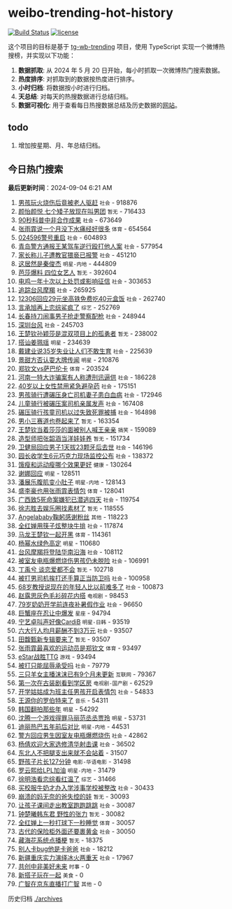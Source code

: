 # weibo-trending-hot-history

[![Build Status](https://github.com/lxw15337674/weibo-trending-hot-history/actions/workflows/nodejs.yml/badge.svg)](https://github.com/lxw15337674/weibo-trending-hot-history/actions)
[![license](https://img.shields.io/github/license/lxw15337674/weibo-trending-hot-history)](https://github.com/lxw15337674/weibo-trending-hot-history/blob/master/LICENSE)


这个项目的目标是基于 [tg-wb-trending](https://github.com/xiadd/tg-wb-trending) 项目，使用 TypeScript 实现一个微博热搜榜，并实现以下功能：

1. **数据抓取**: 从 2024 年 5 月 20 日开始，每小时抓取一次微博热门搜索数据。
2. **热度排序**: 对抓取到的数据按热度进行排序。
3. **小时归档**: 将数据按小时进行归档。
4. **天总结**: 对每天的热搜数据进行总结归档。
5. **数据可视化**: 用于查看每日热搜数据总结及历史数据的[网站](https://weibo-trending-hot-history.vercel.app/)。

## todo

1. 增加按星期、月、年总结归档。



## 今日热门搜索































































































































































































































































































































































































































































































































































































































































































































































































































































































































































































































































































































































































































































































































































































































































































































































































































































































































































































































































































































































































































































































































































































































































































































































































































































































<!-- BEGIN -->

**最后更新时间**：2024-09-04 6:21 AM
1. [男孩玩火烧伤后竟被老人驱赶](https://m.weibo.cn/search?containerid=100103type%3D1%26t%3D10%26q%3D%23%E7%94%B7%E5%AD%A9%E7%8E%A9%E7%81%AB%E7%83%A7%E4%BC%A4%E5%90%8E%E7%AB%9F%E8%A2%AB%E8%80%81%E4%BA%BA%E9%A9%B1%E8%B5%B6%23&stream_entry_id=31&isnewpage=1&extparam=seat%3D1%26cate%3D5001%26band_rank%3D1%26flag%3D2%26stream_entry_id%3D31%26pos%3D0%26lcate%3D5001%26filter_type%3Drealtimehot%26realpos%3D1%26c_type%3D31%26q%3D%2523%25E7%2594%25B7%25E5%25AD%25A9%25E7%258E%25A9%25E7%2581%25AB%25E7%2583%25A7%25E4%25BC%25A4%25E5%2590%258E%25E7%25AB%259F%25E8%25A2%25AB%25E8%2580%2581%25E4%25BA%25BA%25E9%25A9%25B1%25E8%25B5%25B6%2523%26dgr%3D0%26display_time%3D1725380956%26pre_seqid%3D1725380956073918319113) `社会` - 918876
2. [颜怡颜悦 七个矮子放现在叫男团](https://m.weibo.cn/search?containerid=100103type%3D1%26t%3D10%26q%3D%E9%A2%9C%E6%80%A1%E9%A2%9C%E6%82%A6+%E4%B8%83%E4%B8%AA%E7%9F%AE%E5%AD%90%E6%94%BE%E7%8E%B0%E5%9C%A8%E5%8F%AB%E7%94%B7%E5%9B%A2&stream_entry_id=31&isnewpage=1&extparam=seat%3D1%26cate%3D5001%26band_rank%3D2%26flag%3D2%26stream_entry_id%3D31%26pos%3D1%26lcate%3D5001%26filter_type%3Drealtimehot%26realpos%3D2%26c_type%3D31%26q%3D%25E9%25A2%259C%25E6%2580%25A1%25E9%25A2%259C%25E6%2582%25A6%2520%25E4%25B8%2583%25E4%25B8%25AA%25E7%259F%25AE%25E5%25AD%2590%25E6%2594%25BE%25E7%258E%25B0%25E5%259C%25A8%25E5%258F%25AB%25E7%2594%25B7%25E5%259B%25A2%26dgr%3D0%26display_time%3D1725380956%26pre_seqid%3D1725380956073918319113) `暂无` - 716433
3. [90秒科普中非合作成果](https://m.weibo.cn/search?containerid=100103type%3D1%26t%3D10%26q%3D%2390%E7%A7%92%E7%A7%91%E6%99%AE%E4%B8%AD%E9%9D%9E%E5%90%88%E4%BD%9C%E6%88%90%E6%9E%9C%23&stream_entry_id=31&isnewpage=1&extparam=seat%3D1%26cate%3D5001%26band_rank%3D3%26flag%3D0%26stream_entry_id%3D31%26pos%3D2%26lcate%3D5001%26filter_type%3Drealtimehot%26realpos%3D3%26c_type%3D31%26q%3D%252390%25E7%25A7%2592%25E7%25A7%2591%25E6%2599%25AE%25E4%25B8%25AD%25E9%259D%259E%25E5%2590%2588%25E4%25BD%259C%25E6%2588%2590%25E6%259E%259C%2523%26dgr%3D0%26display_time%3D1725380956%26pre_seqid%3D1725380956073918319113) `社会` - 673649
4. [张雨霏说一个月没下水痛经好很多](https://m.weibo.cn/search?containerid=100103type%3D1%26t%3D10%26q%3D%23%E5%BC%A0%E9%9B%A8%E9%9C%8F%E8%AF%B4%E4%B8%80%E4%B8%AA%E6%9C%88%E6%B2%A1%E4%B8%8B%E6%B0%B4%E7%97%9B%E7%BB%8F%E5%A5%BD%E5%BE%88%E5%A4%9A%23&stream_entry_id=31&isnewpage=1&extparam=seat%3D1%26cate%3D5001%26band_rank%3D4%26flag%3D1%26stream_entry_id%3D31%26pos%3D3%26lcate%3D5001%26filter_type%3Drealtimehot%26realpos%3D4%26c_type%3D31%26q%3D%2523%25E5%25BC%25A0%25E9%259B%25A8%25E9%259C%258F%25E8%25AF%25B4%25E4%25B8%2580%25E4%25B8%25AA%25E6%259C%2588%25E6%25B2%25A1%25E4%25B8%258B%25E6%25B0%25B4%25E7%2597%259B%25E7%25BB%258F%25E5%25A5%25BD%25E5%25BE%2588%25E5%25A4%259A%2523%26dgr%3D0%26display_time%3D1725380956%26pre_seqid%3D1725380956073918319113) `体育` - 654564
5. [024596警号重启](https://m.weibo.cn/search?containerid=100103type%3D1%26t%3D10%26q%3D%23024596%E8%AD%A6%E5%8F%B7%E9%87%8D%E5%90%AF%23&stream_entry_id=31&isnewpage=1&extparam=seat%3D1%26cate%3D5001%26band_rank%3D19%26flag%3D1%26stream_entry_id%3D31%26pos%3D18%26lcate%3D5001%26filter_type%3Drealtimehot%26realpos%3D19%26c_type%3D31%26q%3D%2523024596%25E8%25AD%25A6%25E5%258F%25B7%25E9%2587%258D%25E5%2590%25AF%2523%26dgr%3D0%26display_time%3D1725380956%26pre_seqid%3D1725380956073918319113) `社会` - 604893
6. [青岛警方通报王某驾车逆行殴打他人案](https://m.weibo.cn/search?containerid=100103type%3D1%26t%3D10%26q%3D%23%E9%9D%92%E5%B2%9B%E8%AD%A6%E6%96%B9%E9%80%9A%E6%8A%A5%E7%8E%8B%E6%9F%90%E9%A9%BE%E8%BD%A6%E9%80%86%E8%A1%8C%E6%AE%B4%E6%89%93%E4%BB%96%E4%BA%BA%E6%A1%88%23&stream_entry_id=31&isnewpage=1&extparam=seat%3D1%26cate%3D5001%26band_rank%3D5%26flag%3D16%26stream_entry_id%3D31%26pos%3D4%26lcate%3D5001%26filter_type%3Drealtimehot%26realpos%3D5%26c_type%3D31%26q%3D%2523%25E9%259D%2592%25E5%25B2%259B%25E8%25AD%25A6%25E6%2596%25B9%25E9%2580%259A%25E6%258A%25A5%25E7%258E%258B%25E6%259F%2590%25E9%25A9%25BE%25E8%25BD%25A6%25E9%2580%2586%25E8%25A1%258C%25E6%25AE%25B4%25E6%2589%2593%25E4%25BB%2596%25E4%25BA%25BA%25E6%25A1%2588%2523%26dgr%3D0%26display_time%3D1725380956%26pre_seqid%3D1725380956073918319113) `社会` - 577954
7. [家长称儿子遭教官猥亵已报警](https://m.weibo.cn/search?containerid=100103type%3D1%26t%3D10%26q%3D%23%E5%AE%B6%E9%95%BF%E7%A7%B0%E5%84%BF%E5%AD%90%E9%81%AD%E6%95%99%E5%AE%98%E7%8C%A5%E4%BA%B5%E5%B7%B2%E6%8A%A5%E8%AD%A6%23&stream_entry_id=31&isnewpage=1&extparam=seat%3D1%26cate%3D5001%26band_rank%3D8%26flag%3D1%26stream_entry_id%3D31%26pos%3D7%26lcate%3D5001%26filter_type%3Drealtimehot%26realpos%3D8%26c_type%3D31%26q%3D%2523%25E5%25AE%25B6%25E9%2595%25BF%25E7%25A7%25B0%25E5%2584%25BF%25E5%25AD%2590%25E9%2581%25AD%25E6%2595%2599%25E5%25AE%2598%25E7%258C%25A5%25E4%25BA%25B5%25E5%25B7%25B2%25E6%258A%25A5%25E8%25AD%25A6%2523%26dgr%3D0%26display_time%3D1725380956%26pre_seqid%3D1725380956073918319113) `社会` - 451210
8. [这居然是秦俊杰](https://m.weibo.cn/search?containerid=100103type%3D1%26t%3D10%26q%3D%E8%BF%99%E5%B1%85%E7%84%B6%E6%98%AF%E7%A7%A6%E4%BF%8A%E6%9D%B0&stream_entry_id=31&isnewpage=1&extparam=seat%3D1%26cate%3D5001%26band_rank%3D6%26flag%3D2%26stream_entry_id%3D31%26pos%3D5%26lcate%3D5001%26filter_type%3Drealtimehot%26realpos%3D6%26c_type%3D31%26q%3D%25E8%25BF%2599%25E5%25B1%2585%25E7%2584%25B6%25E6%2598%25AF%25E7%25A7%25A6%25E4%25BF%258A%25E6%259D%25B0%26dgr%3D0%26display_time%3D1725380956%26pre_seqid%3D1725380956073918319113) `明星-内地` - 444809
9. [芭莎爆料 四位女艺人](https://m.weibo.cn/search?containerid=100103type%3D1%26t%3D10%26q%3D%E8%8A%AD%E8%8E%8E%E7%88%86%E6%96%99+%E5%9B%9B%E4%BD%8D%E5%A5%B3%E8%89%BA%E4%BA%BA&stream_entry_id=31&isnewpage=1&extparam=seat%3D1%26cate%3D5001%26band_rank%3D7%26flag%3D0%26stream_entry_id%3D31%26pos%3D6%26lcate%3D5001%26filter_type%3Drealtimehot%26realpos%3D7%26c_type%3D31%26q%3D%25E8%258A%25AD%25E8%258E%258E%25E7%2588%2586%25E6%2596%2599%2520%25E5%259B%259B%25E4%25BD%258D%25E5%25A5%25B3%25E8%2589%25BA%25E4%25BA%25BA%26dgr%3D0%26display_time%3D1725380956%26pre_seqid%3D1725380956073918319113) `暂无` - 392604
10. [电鸡一年十次以上处罚或影响征信](https://m.weibo.cn/search?containerid=100103type%3D1%26t%3D10%26q%3D%23%E7%94%B5%E9%B8%A1%E4%B8%80%E5%B9%B4%E5%8D%81%E6%AC%A1%E4%BB%A5%E4%B8%8A%E5%A4%84%E7%BD%9A%E6%88%96%E5%BD%B1%E5%93%8D%E5%BE%81%E4%BF%A1%23&stream_entry_id=31&isnewpage=1&extparam=seat%3D1%26cate%3D5001%26band_rank%3D9%26flag%3D0%26stream_entry_id%3D31%26pos%3D8%26lcate%3D5001%26filter_type%3Drealtimehot%26realpos%3D9%26c_type%3D31%26q%3D%2523%25E7%2594%25B5%25E9%25B8%25A1%25E4%25B8%2580%25E5%25B9%25B4%25E5%258D%2581%25E6%25AC%25A1%25E4%25BB%25A5%25E4%25B8%258A%25E5%25A4%2584%25E7%25BD%259A%25E6%2588%2596%25E5%25BD%25B1%25E5%2593%258D%25E5%25BE%2581%25E4%25BF%25A1%2523%26dgr%3D0%26display_time%3D1725380956%26pre_seqid%3D1725380956073918319113) `社会` - 303653
11. [追踪台风摩羯](https://m.weibo.cn/search?containerid=100103type%3D1%26t%3D10%26q%3D%23%E8%BF%BD%E8%B8%AA%E5%8F%B0%E9%A3%8E%E6%91%A9%E7%BE%AF%23&stream_entry_id=31&isnewpage=1&extparam=seat%3D1%26cate%3D5001%26band_rank%3D10%26flag%3D1%26stream_entry_id%3D31%26pos%3D9%26lcate%3D5001%26filter_type%3Drealtimehot%26realpos%3D10%26c_type%3D31%26q%3D%2523%25E8%25BF%25BD%25E8%25B8%25AA%25E5%258F%25B0%25E9%25A3%258E%25E6%2591%25A9%25E7%25BE%25AF%2523%26dgr%3D0%26display_time%3D1725380956%26pre_seqid%3D1725380956073918319113) `社会` - 265925
12. [12306回应29元坐高铁免费吃40元盒饭](https://m.weibo.cn/search?containerid=100103type%3D1%26t%3D10%26q%3D%2312306%E5%9B%9E%E5%BA%9429%E5%85%83%E5%9D%90%E9%AB%98%E9%93%81%E5%85%8D%E8%B4%B9%E5%90%8340%E5%85%83%E7%9B%92%E9%A5%AD%23&stream_entry_id=31&isnewpage=1&extparam=seat%3D1%26cate%3D5001%26band_rank%3D11%26flag%3D0%26stream_entry_id%3D31%26pos%3D10%26lcate%3D5001%26filter_type%3Drealtimehot%26realpos%3D11%26c_type%3D31%26q%3D%252312306%25E5%259B%259E%25E5%25BA%259429%25E5%2585%2583%25E5%259D%2590%25E9%25AB%2598%25E9%2593%2581%25E5%2585%258D%25E8%25B4%25B9%25E5%2590%258340%25E5%2585%2583%25E7%259B%2592%25E9%25A5%25AD%2523%26dgr%3D0%26display_time%3D1725380956%26pre_seqid%3D1725380956073918319113) `社会` - 262740
13. [言承旭再上恋综鲨疯了](https://m.weibo.cn/search?containerid=100103type%3D1%26t%3D10%26q%3D%23%E8%A8%80%E6%89%BF%E6%97%AD%E5%86%8D%E4%B8%8A%E6%81%8B%E7%BB%BC%E9%B2%A8%E7%96%AF%E4%BA%86%23&stream_entry_id=31&isnewpage=1&extparam=seat%3D1%26cate%3D5001%26band_rank%3D12%26flag%3D1%26stream_entry_id%3D31%26pos%3D11%26lcate%3D5001%26filter_type%3Drealtimehot%26realpos%3D12%26c_type%3D31%26q%3D%2523%25E8%25A8%2580%25E6%2589%25BF%25E6%2597%25AD%25E5%2586%258D%25E4%25B8%258A%25E6%2581%258B%25E7%25BB%25BC%25E9%25B2%25A8%25E7%2596%25AF%25E4%25BA%2586%2523%26dgr%3D0%26display_time%3D1725380956%26pre_seqid%3D1725380956073918319113) `综艺` - 252769
14. [长春持刀闹事男子抢走警察配枪](https://m.weibo.cn/search?containerid=100103type%3D1%26t%3D10%26q%3D%23%E9%95%BF%E6%98%A5%E6%8C%81%E5%88%80%E9%97%B9%E4%BA%8B%E7%94%B7%E5%AD%90%E6%8A%A2%E8%B5%B0%E8%AD%A6%E5%AF%9F%E9%85%8D%E6%9E%AA%23&stream_entry_id=31&isnewpage=1&extparam=seat%3D1%26dgr%3D0%26pos%3D10%26c_type%3D31%26flag%3D1%26cate%3D5001%26stream_entry_id%3D31%26lcate%3D5001%26q%3D%2523%25E9%2595%25BF%25E6%2598%25A5%25E6%258C%2581%25E5%2588%2580%25E9%2597%25B9%25E4%25BA%258B%25E7%2594%25B7%25E5%25AD%2590%25E6%258A%25A2%25E8%25B5%25B0%25E8%25AD%25A6%25E5%25AF%259F%25E9%2585%258D%25E6%259E%25AA%2523%26realpos%3D10%26band_rank%3D10%26filter_type%3Drealtimehot%26display_time%3D1725384037%26pre_seqid%3D172538403755390560117) `社会` - 248944
15. [深圳台风](https://m.weibo.cn/search?containerid=100103type%3D1%26t%3D10%26q%3D%E6%B7%B1%E5%9C%B3%E5%8F%B0%E9%A3%8E&stream_entry_id=31&isnewpage=1&extparam=seat%3D1%26cate%3D5001%26band_rank%3D13%26flag%3D0%26stream_entry_id%3D31%26pos%3D12%26lcate%3D5001%26filter_type%3Drealtimehot%26realpos%3D13%26c_type%3D31%26q%3D%25E6%25B7%25B1%25E5%259C%25B3%25E5%258F%25B0%25E9%25A3%258E%26dgr%3D0%26display_time%3D1725380956%26pre_seqid%3D1725380956073918319113) `社会` - 245703
16. [王楚钦孙颖莎是混双项目上的孤勇者](https://m.weibo.cn/search?containerid=100103type%3D1%26t%3D10%26q%3D%E7%8E%8B%E6%A5%9A%E9%92%A6%E5%AD%99%E9%A2%96%E8%8E%8E%E6%98%AF%E6%B7%B7%E5%8F%8C%E9%A1%B9%E7%9B%AE%E4%B8%8A%E7%9A%84%E5%AD%A4%E5%8B%87%E8%80%85&stream_entry_id=31&isnewpage=1&extparam=seat%3D1%26cate%3D5001%26band_rank%3D14%26flag%3D1%26stream_entry_id%3D31%26pos%3D13%26lcate%3D5001%26filter_type%3Drealtimehot%26realpos%3D14%26c_type%3D31%26q%3D%25E7%258E%258B%25E6%25A5%259A%25E9%2592%25A6%25E5%25AD%2599%25E9%25A2%2596%25E8%258E%258E%25E6%2598%25AF%25E6%25B7%25B7%25E5%258F%258C%25E9%25A1%25B9%25E7%259B%25AE%25E4%25B8%258A%25E7%259A%2584%25E5%25AD%25A4%25E5%258B%2587%25E8%2580%2585%26dgr%3D0%26display_time%3D1725380956%26pre_seqid%3D1725380956073918319113) `暂无` - 238002
17. [搭讪姜珮瑶](https://m.weibo.cn/search?containerid=100103type%3D1%26t%3D10%26q%3D%23%E6%90%AD%E8%AE%AA%E5%A7%9C%E7%8F%AE%E7%91%B6%23&stream_entry_id=31&isnewpage=1&extparam=seat%3D1%26cate%3D5001%26band_rank%3D15%26flag%3D0%26stream_entry_id%3D31%26pos%3D14%26lcate%3D5001%26filter_type%3Drealtimehot%26realpos%3D15%26c_type%3D31%26q%3D%2523%25E6%2590%25AD%25E8%25AE%25AA%25E5%25A7%259C%25E7%258F%25AE%25E7%2591%25B6%2523%26dgr%3D0%26display_time%3D1725380956%26pre_seqid%3D1725380956073918319113) `明星` - 234639
18. [戴建业说35岁失业让人们不敢生育](https://m.weibo.cn/search?containerid=100103type%3D1%26t%3D10%26q%3D%23%E6%88%B4%E5%BB%BA%E4%B8%9A%E8%AF%B435%E5%B2%81%E5%A4%B1%E4%B8%9A%E8%AE%A9%E4%BA%BA%E4%BB%AC%E4%B8%8D%E6%95%A2%E7%94%9F%E8%82%B2%23&stream_entry_id=31&isnewpage=1&extparam=seat%3D1%26cate%3D5001%26band_rank%3D16%26flag%3D0%26stream_entry_id%3D31%26pos%3D15%26lcate%3D5001%26filter_type%3Drealtimehot%26realpos%3D16%26c_type%3D31%26q%3D%2523%25E6%2588%25B4%25E5%25BB%25BA%25E4%25B8%259A%25E8%25AF%25B435%25E5%25B2%2581%25E5%25A4%25B1%25E4%25B8%259A%25E8%25AE%25A9%25E4%25BA%25BA%25E4%25BB%25AC%25E4%25B8%258D%25E6%2595%25A2%25E7%2594%259F%25E8%2582%25B2%2523%26dgr%3D0%26display_time%3D1725380956%26pre_seqid%3D1725380956073918319113) `社会` - 225639
19. [景甜方否认耍大牌传闻](https://m.weibo.cn/search?containerid=100103type%3D1%26t%3D10%26q%3D%23%E6%99%AF%E7%94%9C%E6%96%B9%E5%90%A6%E8%AE%A4%E8%80%8D%E5%A4%A7%E7%89%8C%E4%BC%A0%E9%97%BB%23&stream_entry_id=31&isnewpage=1&extparam=seat%3D1%26cate%3D5001%26band_rank%3D20%26flag%3D1%26stream_entry_id%3D31%26pos%3D19%26lcate%3D5001%26filter_type%3Drealtimehot%26realpos%3D20%26c_type%3D31%26q%3D%2523%25E6%2599%25AF%25E7%2594%259C%25E6%2596%25B9%25E5%2590%25A6%25E8%25AE%25A4%25E8%2580%258D%25E5%25A4%25A7%25E7%2589%258C%25E4%25BC%25A0%25E9%2597%25BB%2523%26dgr%3D0%26display_time%3D1725380956%26pre_seqid%3D1725380956073918319113) `明星` - 210876
20. [郑钦文vs萨巴伦卡](https://m.weibo.cn/search?containerid=100103type%3D1%26t%3D10%26q%3D%E9%83%91%E9%92%A6%E6%96%87vs%E8%90%A8%E5%B7%B4%E4%BC%A6%E5%8D%A1&stream_entry_id=31&isnewpage=1&extparam=seat%3D1%26cate%3D5001%26band_rank%3D17%26flag%3D1%26stream_entry_id%3D31%26pos%3D16%26lcate%3D5001%26filter_type%3Drealtimehot%26realpos%3D17%26c_type%3D31%26q%3D%25E9%2583%2591%25E9%2592%25A6%25E6%2596%2587vs%25E8%2590%25A8%25E5%25B7%25B4%25E4%25BC%25A6%25E5%258D%25A1%26dgr%3D0%26display_time%3D1725380956%26pre_seqid%3D1725380956073918319113) `体育` - 203524
21. [河南一特大诈骗案有人称遭刑讯逼供](https://m.weibo.cn/search?containerid=100103type%3D1%26t%3D10%26q%3D%23%E6%B2%B3%E5%8D%97%E4%B8%80%E7%89%B9%E5%A4%A7%E8%AF%88%E9%AA%97%E6%A1%88%E6%9C%89%E4%BA%BA%E7%A7%B0%E9%81%AD%E5%88%91%E8%AE%AF%E9%80%BC%E4%BE%9B%23&stream_entry_id=31&isnewpage=1&extparam=seat%3D1%26cate%3D5001%26band_rank%3D18%26flag%3D0%26stream_entry_id%3D31%26pos%3D17%26lcate%3D5001%26filter_type%3Drealtimehot%26realpos%3D18%26c_type%3D31%26q%3D%2523%25E6%25B2%25B3%25E5%258D%2597%25E4%25B8%2580%25E7%2589%25B9%25E5%25A4%25A7%25E8%25AF%2588%25E9%25AA%2597%25E6%25A1%2588%25E6%259C%2589%25E4%25BA%25BA%25E7%25A7%25B0%25E9%2581%25AD%25E5%2588%2591%25E8%25AE%25AF%25E9%2580%25BC%25E4%25BE%259B%2523%26dgr%3D0%26display_time%3D1725380956%26pre_seqid%3D1725380956073918319113) `社会` - 186228
22. [40岁以上女性禁用紧急避孕药](https://m.weibo.cn/search?containerid=100103type%3D1%26t%3D10%26q%3D%2340%E5%B2%81%E4%BB%A5%E4%B8%8A%E5%A5%B3%E6%80%A7%E7%A6%81%E7%94%A8%E7%B4%A7%E6%80%A5%E9%81%BF%E5%AD%95%E8%8D%AF%23&stream_entry_id=31&isnewpage=1&extparam=seat%3D1%26cate%3D5001%26band_rank%3D21%26flag%3D0%26stream_entry_id%3D31%26pos%3D20%26lcate%3D5001%26filter_type%3Drealtimehot%26realpos%3D21%26c_type%3D31%26q%3D%252340%25E5%25B2%2581%25E4%25BB%25A5%25E4%25B8%258A%25E5%25A5%25B3%25E6%2580%25A7%25E7%25A6%2581%25E7%2594%25A8%25E7%25B4%25A7%25E6%2580%25A5%25E9%2581%25BF%25E5%25AD%2595%25E8%258D%25AF%2523%26dgr%3D0%26display_time%3D1725380956%26pre_seqid%3D1725380956073918319113) `社会` - 175151
23. [男孩骑行遭碾压身亡司机妻子患白血病](https://m.weibo.cn/search?containerid=100103type%3D1%26t%3D10%26q%3D%23%E7%94%B7%E5%AD%A9%E9%AA%91%E8%A1%8C%E9%81%AD%E7%A2%BE%E5%8E%8B%E8%BA%AB%E4%BA%A1%E5%8F%B8%E6%9C%BA%E5%A6%BB%E5%AD%90%E6%82%A3%E7%99%BD%E8%A1%80%E7%97%85%23&stream_entry_id=31&isnewpage=1&extparam=seat%3D1%26cate%3D5001%26band_rank%3D22%26flag%3D2%26stream_entry_id%3D31%26pos%3D21%26lcate%3D5001%26filter_type%3Drealtimehot%26realpos%3D22%26c_type%3D31%26q%3D%2523%25E7%2594%25B7%25E5%25AD%25A9%25E9%25AA%2591%25E8%25A1%258C%25E9%2581%25AD%25E7%25A2%25BE%25E5%258E%258B%25E8%25BA%25AB%25E4%25BA%25A1%25E5%258F%25B8%25E6%259C%25BA%25E5%25A6%25BB%25E5%25AD%2590%25E6%2582%25A3%25E7%2599%25BD%25E8%25A1%2580%25E7%2597%2585%2523%26dgr%3D0%26display_time%3D1725380956%26pre_seqid%3D1725380956073918319113) `社会` - 172946
24. [儿童骑行被碾压案司机亲属发声](https://m.weibo.cn/search?containerid=100103type%3D1%26t%3D10%26q%3D%23%E5%84%BF%E7%AB%A5%E9%AA%91%E8%A1%8C%E8%A2%AB%E7%A2%BE%E5%8E%8B%E6%A1%88%E5%8F%B8%E6%9C%BA%E4%BA%B2%E5%B1%9E%E5%8F%91%E5%A3%B0%23&stream_entry_id=31&isnewpage=1&extparam=seat%3D1%26cate%3D5001%26band_rank%3D23%26flag%3D0%26stream_entry_id%3D31%26pos%3D22%26lcate%3D5001%26filter_type%3Drealtimehot%26realpos%3D23%26c_type%3D31%26q%3D%2523%25E5%2584%25BF%25E7%25AB%25A5%25E9%25AA%2591%25E8%25A1%258C%25E8%25A2%25AB%25E7%25A2%25BE%25E5%258E%258B%25E6%25A1%2588%25E5%258F%25B8%25E6%259C%25BA%25E4%25BA%25B2%25E5%25B1%259E%25E5%258F%2591%25E5%25A3%25B0%2523%26dgr%3D0%26display_time%3D1725380956%26pre_seqid%3D1725380956073918319113) `社会` - 167408
25. [碾压骑行孩童司机以过失致死罪被捕](https://m.weibo.cn/search?containerid=100103type%3D1%26t%3D10%26q%3D%23%E7%A2%BE%E5%8E%8B%E9%AA%91%E8%A1%8C%E5%AD%A9%E7%AB%A5%E5%8F%B8%E6%9C%BA%E4%BB%A5%E8%BF%87%E5%A4%B1%E8%87%B4%E6%AD%BB%E7%BD%AA%E8%A2%AB%E6%8D%95%23&stream_entry_id=31&isnewpage=1&extparam=seat%3D1%26cate%3D5001%26band_rank%3D24%26flag%3D0%26stream_entry_id%3D31%26pos%3D23%26lcate%3D5001%26filter_type%3Drealtimehot%26realpos%3D24%26c_type%3D31%26q%3D%2523%25E7%25A2%25BE%25E5%258E%258B%25E9%25AA%2591%25E8%25A1%258C%25E5%25AD%25A9%25E7%25AB%25A5%25E5%258F%25B8%25E6%259C%25BA%25E4%25BB%25A5%25E8%25BF%2587%25E5%25A4%25B1%25E8%2587%25B4%25E6%25AD%25BB%25E7%25BD%25AA%25E8%25A2%25AB%25E6%258D%2595%2523%26dgr%3D0%26display_time%3D1725380956%26pre_seqid%3D1725380956073918319113) `社会` - 164898
26. [男小三赛道也卷起来了](https://m.weibo.cn/search?containerid=100103type%3D1%26t%3D10%26q%3D%E7%94%B7%E5%B0%8F%E4%B8%89%E8%B5%9B%E9%81%93%E4%B9%9F%E5%8D%B7%E8%B5%B7%E6%9D%A5%E4%BA%86&stream_entry_id=31&isnewpage=1&extparam=seat%3D1%26cate%3D5001%26band_rank%3D25%26flag%3D0%26stream_entry_id%3D31%26pos%3D24%26lcate%3D5001%26filter_type%3Drealtimehot%26realpos%3D25%26c_type%3D31%26q%3D%25E7%2594%25B7%25E5%25B0%258F%25E4%25B8%2589%25E8%25B5%259B%25E9%2581%2593%25E4%25B9%259F%25E5%258D%25B7%25E8%25B5%25B7%25E6%259D%25A5%25E4%25BA%2586%26dgr%3D0%26display_time%3D1725380956%26pre_seqid%3D1725380956073918319113) `暂无` - 163354
27. [王楚钦当着莎莎的面被别人喊王亲亲](https://m.weibo.cn/search?containerid=100103type%3D1%26t%3D10%26q%3D%23%E7%8E%8B%E6%A5%9A%E9%92%A6%E5%BD%93%E7%9D%80%E8%8E%8E%E8%8E%8E%E7%9A%84%E9%9D%A2%E8%A2%AB%E5%88%AB%E4%BA%BA%E5%96%8A%E7%8E%8B%E4%BA%B2%E4%BA%B2%23&stream_entry_id=31&isnewpage=1&extparam=seat%3D1%26cate%3D5001%26band_rank%3D26%26flag%3D0%26stream_entry_id%3D31%26pos%3D25%26lcate%3D5001%26filter_type%3Drealtimehot%26realpos%3D26%26c_type%3D31%26q%3D%2523%25E7%258E%258B%25E6%25A5%259A%25E9%2592%25A6%25E5%25BD%2593%25E7%259D%2580%25E8%258E%258E%25E8%258E%258E%25E7%259A%2584%25E9%259D%25A2%25E8%25A2%25AB%25E5%2588%25AB%25E4%25BA%25BA%25E5%2596%258A%25E7%258E%258B%25E4%25BA%25B2%25E4%25BA%25B2%2523%26dgr%3D0%26display_time%3D1725380956%26pre_seqid%3D1725380956073918319113) `搞笑` - 159089
28. [造型师把张韶涵当洋娃娃养](https://m.weibo.cn/search?containerid=100103type%3D1%26t%3D10%26q%3D%E9%80%A0%E5%9E%8B%E5%B8%88%E6%8A%8A%E5%BC%A0%E9%9F%B6%E6%B6%B5%E5%BD%93%E6%B4%8B%E5%A8%83%E5%A8%83%E5%85%BB&stream_entry_id=31&isnewpage=1&extparam=seat%3D1%26cate%3D5001%26band_rank%3D27%26flag%3D0%26stream_entry_id%3D31%26pos%3D26%26lcate%3D5001%26filter_type%3Drealtimehot%26realpos%3D27%26c_type%3D31%26q%3D%25E9%2580%25A0%25E5%259E%258B%25E5%25B8%2588%25E6%258A%258A%25E5%25BC%25A0%25E9%259F%25B6%25E6%25B6%25B5%25E5%25BD%2593%25E6%25B4%258B%25E5%25A8%2583%25E5%25A8%2583%25E5%2585%25BB%26dgr%3D0%26display_time%3D1725380956%26pre_seqid%3D1725380956073918319113) `暂无` - 151734
29. [卫健局回应男子1天拔23颗牙后去世](https://m.weibo.cn/search?containerid=100103type%3D1%26t%3D10%26q%3D%23%E5%8D%AB%E5%81%A5%E5%B1%80%E5%9B%9E%E5%BA%94%E7%94%B7%E5%AD%901%E5%A4%A9%E6%8B%9423%E9%A2%97%E7%89%99%E5%90%8E%E5%8E%BB%E4%B8%96%23&stream_entry_id=31&isnewpage=1&extparam=seat%3D1%26cate%3D5001%26band_rank%3D32%26flag%3D1%26stream_entry_id%3D31%26pos%3D31%26lcate%3D5001%26filter_type%3Drealtimehot%26realpos%3D32%26c_type%3D31%26q%3D%2523%25E5%258D%25AB%25E5%2581%25A5%25E5%25B1%2580%25E5%259B%259E%25E5%25BA%2594%25E7%2594%25B7%25E5%25AD%25901%25E5%25A4%25A9%25E6%258B%259423%25E9%25A2%2597%25E7%2589%2599%25E5%2590%258E%25E5%258E%25BB%25E4%25B8%2596%2523%26dgr%3D0%26display_time%3D1725380956%26pre_seqid%3D1725380956073918319113) `社会` - 146196
30. [园长收学生6元巧克力现场监控公布](https://m.weibo.cn/search?containerid=100103type%3D1%26t%3D10%26q%3D%23%E5%9B%AD%E9%95%BF%E6%94%B6%E5%AD%A6%E7%94%9F6%E5%85%83%E5%B7%A7%E5%85%8B%E5%8A%9B%E7%8E%B0%E5%9C%BA%E7%9B%91%E6%8E%A7%E5%85%AC%E5%B8%83%23&stream_entry_id=31&isnewpage=1&extparam=seat%3D1%26cate%3D5001%26band_rank%3D28%26flag%3D0%26stream_entry_id%3D31%26pos%3D27%26lcate%3D5001%26filter_type%3Drealtimehot%26realpos%3D28%26c_type%3D31%26q%3D%2523%25E5%259B%25AD%25E9%2595%25BF%25E6%2594%25B6%25E5%25AD%25A6%25E7%2594%259F6%25E5%2585%2583%25E5%25B7%25A7%25E5%2585%258B%25E5%258A%259B%25E7%258E%25B0%25E5%259C%25BA%25E7%259B%2591%25E6%258E%25A7%25E5%2585%25AC%25E5%25B8%2583%2523%26dgr%3D0%26display_time%3D1725380956%26pre_seqid%3D1725380956073918319113) `社会` - 138372
31. [饿瘦和运动瘦哪个效果更好](https://m.weibo.cn/search?containerid=100103type%3D1%26t%3D10%26q%3D%23%E9%A5%BF%E7%98%A6%E5%92%8C%E8%BF%90%E5%8A%A8%E7%98%A6%E5%93%AA%E4%B8%AA%E6%95%88%E6%9E%9C%E6%9B%B4%E5%A5%BD%23&stream_entry_id=31&isnewpage=1&extparam=seat%3D1%26cate%3D5001%26band_rank%3D29%26flag%3D0%26stream_entry_id%3D31%26pos%3D28%26lcate%3D5001%26filter_type%3Drealtimehot%26realpos%3D29%26c_type%3D31%26q%3D%2523%25E9%25A5%25BF%25E7%2598%25A6%25E5%2592%258C%25E8%25BF%2590%25E5%258A%25A8%25E7%2598%25A6%25E5%2593%25AA%25E4%25B8%25AA%25E6%2595%2588%25E6%259E%259C%25E6%259B%25B4%25E5%25A5%25BD%2523%26dgr%3D0%26display_time%3D1725380956%26pre_seqid%3D1725380956073918319113) `健康` - 130264
32. [谢娜回应](https://m.weibo.cn/search?containerid=100103type%3D1%26t%3D10%26q%3D%E8%B0%A2%E5%A8%9C%E5%9B%9E%E5%BA%94&stream_entry_id=31&isnewpage=1&extparam=seat%3D1%26cate%3D5001%26band_rank%3D30%26flag%3D0%26stream_entry_id%3D31%26pos%3D29%26lcate%3D5001%26filter_type%3Drealtimehot%26realpos%3D30%26c_type%3D31%26q%3D%25E8%25B0%25A2%25E5%25A8%259C%25E5%259B%259E%25E5%25BA%2594%26dgr%3D0%26display_time%3D1725380956%26pre_seqid%3D1725380956073918319113) `明星` - 128511
33. [潘展乐腹肌变小肚子](https://m.weibo.cn/search?containerid=100103type%3D1%26t%3D10%26q%3D%23%E6%BD%98%E5%B1%95%E4%B9%90%E8%85%B9%E8%82%8C%E5%8F%98%E5%B0%8F%E8%82%9A%E5%AD%90%23&stream_entry_id=31&isnewpage=1&extparam=seat%3D1%26cate%3D5001%26band_rank%3D46%26flag%3D1%26stream_entry_id%3D31%26pos%3D45%26lcate%3D5001%26filter_type%3Drealtimehot%26realpos%3D46%26c_type%3D31%26q%3D%2523%25E6%25BD%2598%25E5%25B1%2595%25E4%25B9%2590%25E8%2585%25B9%25E8%2582%258C%25E5%258F%2598%25E5%25B0%258F%25E8%2582%259A%25E5%25AD%2590%2523%26dgr%3D0%26display_time%3D1725380956%26pre_seqid%3D1725380956073918319113) `明星-内地` - 128143
34. [盛李豪也用张雨霏表情包](https://m.weibo.cn/search?containerid=100103type%3D1%26t%3D10%26q%3D%23%E7%9B%9B%E6%9D%8E%E8%B1%AA%E4%B9%9F%E7%94%A8%E5%BC%A0%E9%9B%A8%E9%9C%8F%E8%A1%A8%E6%83%85%E5%8C%85%23&stream_entry_id=31&isnewpage=1&extparam=seat%3D1%26cate%3D5001%26band_rank%3D31%26flag%3D1%26stream_entry_id%3D31%26pos%3D30%26lcate%3D5001%26filter_type%3Drealtimehot%26realpos%3D31%26c_type%3D31%26q%3D%2523%25E7%259B%259B%25E6%259D%258E%25E8%25B1%25AA%25E4%25B9%259F%25E7%2594%25A8%25E5%25BC%25A0%25E9%259B%25A8%25E9%259C%258F%25E8%25A1%25A8%25E6%2583%2585%25E5%258C%2585%2523%26dgr%3D0%26display_time%3D1725380956%26pre_seqid%3D1725380956073918319113) `体育` - 128041
35. [广西致5死命案嫌犯已潜逃四天](https://m.weibo.cn/search?containerid=100103type%3D1%26t%3D10%26q%3D%23%E5%B9%BF%E8%A5%BF%E8%87%B45%E6%AD%BB%E5%91%BD%E6%A1%88%E5%AB%8C%E7%8A%AF%E5%B7%B2%E6%BD%9C%E9%80%83%E5%9B%9B%E5%A4%A9%23&stream_entry_id=31&isnewpage=1&extparam=seat%3D1%26cate%3D5001%26band_rank%3D33%26flag%3D0%26stream_entry_id%3D31%26pos%3D32%26lcate%3D5001%26filter_type%3Drealtimehot%26realpos%3D33%26c_type%3D31%26q%3D%2523%25E5%25B9%25BF%25E8%25A5%25BF%25E8%2587%25B45%25E6%25AD%25BB%25E5%2591%25BD%25E6%25A1%2588%25E5%25AB%258C%25E7%258A%25AF%25E5%25B7%25B2%25E6%25BD%259C%25E9%2580%2583%25E5%259B%259B%25E5%25A4%25A9%2523%26dgr%3D0%26display_time%3D1725380956%26pre_seqid%3D1725380956073918319113) `社会` - 119754
36. [徐志胜去娱乐圈找素材了](https://m.weibo.cn/search?containerid=100103type%3D1%26t%3D10%26q%3D%E5%BE%90%E5%BF%97%E8%83%9C%E5%8E%BB%E5%A8%B1%E4%B9%90%E5%9C%88%E6%89%BE%E7%B4%A0%E6%9D%90%E4%BA%86&stream_entry_id=31&isnewpage=1&extparam=seat%3D1%26cate%3D5001%26band_rank%3D34%26flag%3D1%26stream_entry_id%3D31%26pos%3D33%26lcate%3D5001%26filter_type%3Drealtimehot%26realpos%3D34%26c_type%3D31%26q%3D%25E5%25BE%2590%25E5%25BF%2597%25E8%2583%259C%25E5%258E%25BB%25E5%25A8%25B1%25E4%25B9%2590%25E5%259C%2588%25E6%2589%25BE%25E7%25B4%25A0%25E6%259D%2590%25E4%25BA%2586%26dgr%3D0%26display_time%3D1725380956%26pre_seqid%3D1725380956073918319113) `暂无` - 118555
37. [Angelababy鞠躬感谢粉丝](https://m.weibo.cn/search?containerid=100103type%3D1%26t%3D10%26q%3D%23Angelababy%E9%9E%A0%E8%BA%AC%E6%84%9F%E8%B0%A2%E7%B2%89%E4%B8%9D%23&stream_entry_id=31&isnewpage=1&extparam=seat%3D1%26cate%3D5001%26band_rank%3D35%26flag%3D0%26stream_entry_id%3D31%26pos%3D34%26lcate%3D5001%26filter_type%3Drealtimehot%26realpos%3D35%26c_type%3D31%26q%3D%2523Angelababy%25E9%259E%25A0%25E8%25BA%25AC%25E6%2584%259F%25E8%25B0%25A2%25E7%25B2%2589%25E4%25B8%259D%2523%26dgr%3D0%26display_time%3D1725380956%26pre_seqid%3D1725380956073918319113) `其他` - 118223
38. [全红婵用筷子炫整块牛排](https://m.weibo.cn/search?containerid=100103type%3D1%26t%3D10%26q%3D%23%E5%85%A8%E7%BA%A2%E5%A9%B5%E7%94%A8%E7%AD%B7%E5%AD%90%E7%82%AB%E6%95%B4%E5%9D%97%E7%89%9B%E6%8E%92%23&stream_entry_id=31&isnewpage=1&extparam=seat%3D1%26cate%3D5001%26band_rank%3D36%26flag%3D0%26stream_entry_id%3D31%26pos%3D35%26lcate%3D5001%26filter_type%3Drealtimehot%26realpos%3D36%26c_type%3D31%26q%3D%2523%25E5%2585%25A8%25E7%25BA%25A2%25E5%25A9%25B5%25E7%2594%25A8%25E7%25AD%25B7%25E5%25AD%2590%25E7%2582%25AB%25E6%2595%25B4%25E5%259D%2597%25E7%2589%259B%25E6%258E%2592%2523%26dgr%3D0%26display_time%3D1725380956%26pre_seqid%3D1725380956073918319113) `社会` - 117874
39. [马龙王楚钦一起开黑](https://m.weibo.cn/search?containerid=100103type%3D1%26t%3D10%26q%3D%E9%A9%AC%E9%BE%99%E7%8E%8B%E6%A5%9A%E9%92%A6%E4%B8%80%E8%B5%B7%E5%BC%80%E9%BB%91&stream_entry_id=31&isnewpage=1&extparam=seat%3D1%26cate%3D5001%26band_rank%3D37%26flag%3D0%26stream_entry_id%3D31%26pos%3D36%26lcate%3D5001%26filter_type%3Drealtimehot%26realpos%3D37%26c_type%3D31%26q%3D%25E9%25A9%25AC%25E9%25BE%2599%25E7%258E%258B%25E6%25A5%259A%25E9%2592%25A6%25E4%25B8%2580%25E8%25B5%25B7%25E5%25BC%2580%25E9%25BB%2591%26dgr%3D0%26display_time%3D1725380956%26pre_seqid%3D1725380956073918319113) `体育` - 114361
40. [杨幂水绿色高定](https://m.weibo.cn/search?containerid=100103type%3D1%26t%3D10%26q%3D%23%E6%9D%A8%E5%B9%82%E6%B0%B4%E7%BB%BF%E8%89%B2%E9%AB%98%E5%AE%9A%23&stream_entry_id=31&isnewpage=1&extparam=seat%3D1%26cate%3D5001%26band_rank%3D38%26flag%3D0%26stream_entry_id%3D31%26pos%3D37%26lcate%3D5001%26filter_type%3Drealtimehot%26realpos%3D38%26c_type%3D31%26q%3D%2523%25E6%259D%25A8%25E5%25B9%2582%25E6%25B0%25B4%25E7%25BB%25BF%25E8%2589%25B2%25E9%25AB%2598%25E5%25AE%259A%2523%26dgr%3D0%26display_time%3D1725380956%26pre_seqid%3D1725380956073918319113) `明星` - 110680
41. [台风摩羯将登陆华南沿海](https://m.weibo.cn/search?containerid=100103type%3D1%26t%3D10%26q%3D%23%E5%8F%B0%E9%A3%8E%E6%91%A9%E7%BE%AF%E5%B0%86%E7%99%BB%E9%99%86%E5%8D%8E%E5%8D%97%E6%B2%BF%E6%B5%B7%23&stream_entry_id=31&isnewpage=1&extparam=seat%3D1%26cate%3D5001%26band_rank%3D39%26flag%3D0%26stream_entry_id%3D31%26pos%3D38%26lcate%3D5001%26filter_type%3Drealtimehot%26realpos%3D39%26c_type%3D31%26q%3D%2523%25E5%258F%25B0%25E9%25A3%258E%25E6%2591%25A9%25E7%25BE%25AF%25E5%25B0%2586%25E7%2599%25BB%25E9%2599%2586%25E5%258D%258E%25E5%258D%2597%25E6%25B2%25BF%25E6%25B5%25B7%2523%26dgr%3D0%26display_time%3D1725380956%26pre_seqid%3D1725380956073918319113) `社会` - 108112
42. [被室友电瓶爆燃烧伤男孩仍未脱险](https://m.weibo.cn/search?containerid=100103type%3D1%26t%3D10%26q%3D%23%E8%A2%AB%E5%AE%A4%E5%8F%8B%E7%94%B5%E7%93%B6%E7%88%86%E7%87%83%E7%83%A7%E4%BC%A4%E7%94%B7%E5%AD%A9%E4%BB%8D%E6%9C%AA%E8%84%B1%E9%99%A9%23&stream_entry_id=31&isnewpage=1&extparam=seat%3D1%26cate%3D5001%26band_rank%3D40%26flag%3D0%26stream_entry_id%3D31%26pos%3D39%26lcate%3D5001%26filter_type%3Drealtimehot%26realpos%3D40%26c_type%3D31%26q%3D%2523%25E8%25A2%25AB%25E5%25AE%25A4%25E5%258F%258B%25E7%2594%25B5%25E7%2593%25B6%25E7%2588%2586%25E7%2587%2583%25E7%2583%25A7%25E4%25BC%25A4%25E7%2594%25B7%25E5%25AD%25A9%25E4%25BB%258D%25E6%259C%25AA%25E8%2584%25B1%25E9%2599%25A9%2523%26dgr%3D0%26display_time%3D1725380956%26pre_seqid%3D1725380956073918319113) `社会` - 106991
43. [丁禹兮 谈恋爱都不会](https://m.weibo.cn/search?containerid=100103type%3D1%26t%3D10%26q%3D%E4%B8%81%E7%A6%B9%E5%85%AE+%E8%B0%88%E6%81%8B%E7%88%B1%E9%83%BD%E4%B8%8D%E4%BC%9A&stream_entry_id=31&isnewpage=1&extparam=seat%3D1%26cate%3D5001%26band_rank%3D41%26flag%3D0%26stream_entry_id%3D31%26pos%3D40%26lcate%3D5001%26filter_type%3Drealtimehot%26realpos%3D41%26c_type%3D31%26q%3D%25E4%25B8%2581%25E7%25A6%25B9%25E5%2585%25AE%2520%25E8%25B0%2588%25E6%2581%258B%25E7%2588%25B1%25E9%2583%25BD%25E4%25B8%258D%25E4%25BC%259A%26dgr%3D0%26display_time%3D1725380956%26pre_seqid%3D1725380956073918319113) `暂无` - 102718
44. [被打男司机挨打还手算正当防卫吗](https://m.weibo.cn/search?containerid=100103type%3D1%26t%3D10%26q%3D%23%E8%A2%AB%E6%89%93%E7%94%B7%E5%8F%B8%E6%9C%BA%E6%8C%A8%E6%89%93%E8%BF%98%E6%89%8B%E7%AE%97%E6%AD%A3%E5%BD%93%E9%98%B2%E5%8D%AB%E5%90%97%23&stream_entry_id=31&isnewpage=1&extparam=seat%3D1%26cate%3D5001%26band_rank%3D42%26flag%3D0%26stream_entry_id%3D31%26pos%3D41%26lcate%3D5001%26filter_type%3Drealtimehot%26realpos%3D42%26c_type%3D31%26q%3D%2523%25E8%25A2%25AB%25E6%2589%2593%25E7%2594%25B7%25E5%258F%25B8%25E6%259C%25BA%25E6%258C%25A8%25E6%2589%2593%25E8%25BF%2598%25E6%2589%258B%25E7%25AE%2597%25E6%25AD%25A3%25E5%25BD%2593%25E9%2598%25B2%25E5%258D%25AB%25E5%2590%2597%2523%26dgr%3D0%26display_time%3D1725380956%26pre_seqid%3D1725380956073918319113) `社会` - 100958
45. [68岁教授说现在的年轻人比以前难多了](https://m.weibo.cn/search?containerid=100103type%3D1%26t%3D10%26q%3D%2368%E5%B2%81%E6%95%99%E6%8E%88%E8%AF%B4%E7%8E%B0%E5%9C%A8%E7%9A%84%E5%B9%B4%E8%BD%BB%E4%BA%BA%E6%AF%94%E4%BB%A5%E5%89%8D%E9%9A%BE%E5%A4%9A%E4%BA%86%23&stream_entry_id=31&isnewpage=1&extparam=seat%3D1%26cate%3D5001%26band_rank%3D19%26flag%3D1%26stream_entry_id%3D31%26pos%3D18%26lcate%3D5001%26filter_type%3Drealtimehot%26realpos%3D19%26c_type%3D31%26q%3D%252368%25E5%25B2%2581%25E6%2595%2599%25E6%258E%2588%25E8%25AF%25B4%25E7%258E%25B0%25E5%259C%25A8%25E7%259A%2584%25E5%25B9%25B4%25E8%25BD%25BB%25E4%25BA%25BA%25E6%25AF%2594%25E4%25BB%25A5%25E5%2589%258D%25E9%259A%25BE%25E5%25A4%259A%25E4%25BA%2586%2523%26dgr%3D0%26display_time%3D1725394989%26pre_seqid%3D17253949894289047683) `社会` - 100873
46. [赵露思灰色毛衫碎花内搭](https://m.weibo.cn/search?containerid=100103type%3D1%26t%3D10%26q%3D%23%E8%B5%B5%E9%9C%B2%E6%80%9D%E7%81%B0%E8%89%B2%E6%AF%9B%E8%A1%AB%E7%A2%8E%E8%8A%B1%E5%86%85%E6%90%AD%23&stream_entry_id=31&isnewpage=1&extparam=seat%3D1%26cate%3D5001%26band_rank%3D43%26flag%3D0%26stream_entry_id%3D31%26pos%3D42%26lcate%3D5001%26filter_type%3Drealtimehot%26realpos%3D43%26c_type%3D31%26q%3D%2523%25E8%25B5%25B5%25E9%259C%25B2%25E6%2580%259D%25E7%2581%25B0%25E8%2589%25B2%25E6%25AF%259B%25E8%25A1%25AB%25E7%25A2%258E%25E8%258A%25B1%25E5%2586%2585%25E6%2590%25AD%2523%26dgr%3D0%26display_time%3D1725380956%26pre_seqid%3D1725380956073918319113) `电视剧` - 98453
47. [79岁奶奶开学前连夜补暑假作业](https://m.weibo.cn/search?containerid=100103type%3D1%26t%3D10%26q%3D%2379%E5%B2%81%E5%A5%B6%E5%A5%B6%E5%BC%80%E5%AD%A6%E5%89%8D%E8%BF%9E%E5%A4%9C%E8%A1%A5%E6%9A%91%E5%81%87%E4%BD%9C%E4%B8%9A%23&stream_entry_id=31&isnewpage=1&extparam=seat%3D1%26cate%3D5001%26band_rank%3D10%26flag%3D1%26stream_entry_id%3D31%26pos%3D9%26lcate%3D5001%26filter_type%3Drealtimehot%26realpos%3D10%26c_type%3D31%26q%3D%252379%25E5%25B2%2581%25E5%25A5%25B6%25E5%25A5%25B6%25E5%25BC%2580%25E5%25AD%25A6%25E5%2589%258D%25E8%25BF%259E%25E5%25A4%259C%25E8%25A1%25A5%25E6%259A%2591%25E5%2581%2587%25E4%25BD%259C%25E4%25B8%259A%2523%26dgr%3D0%26display_time%3D1725388165%26pre_seqid%3D172538816558002729158) `社会` - 96650
48. [巨蟹座在忍让中爆发](https://m.weibo.cn/search?containerid=100103type%3D1%26t%3D10%26q%3D%E5%B7%A8%E8%9F%B9%E5%BA%A7%E5%9C%A8%E5%BF%8D%E8%AE%A9%E4%B8%AD%E7%88%86%E5%8F%91&stream_entry_id=31&isnewpage=1&extparam=seat%3D1%26cate%3D5001%26band_rank%3D44%26flag%3D0%26stream_entry_id%3D31%26pos%3D43%26lcate%3D5001%26filter_type%3Drealtimehot%26realpos%3D44%26c_type%3D31%26q%3D%25E5%25B7%25A8%25E8%259F%25B9%25E5%25BA%25A7%25E5%259C%25A8%25E5%25BF%258D%25E8%25AE%25A9%25E4%25B8%25AD%25E7%2588%2586%25E5%258F%2591%26dgr%3D0%26display_time%3D1725380956%26pre_seqid%3D1725380956073918319113) `星座` - 94794
49. [宁艺卓叫声好像CardiB](https://m.weibo.cn/search?containerid=100103type%3D1%26t%3D10%26q%3D%23%E5%AE%81%E8%89%BA%E5%8D%93%E5%8F%AB%E5%A3%B0%E5%A5%BD%E5%83%8FCardiB%23&stream_entry_id=31&isnewpage=1&extparam=seat%3D1%26cate%3D5001%26band_rank%3D45%26flag%3D0%26stream_entry_id%3D31%26pos%3D44%26lcate%3D5001%26filter_type%3Drealtimehot%26realpos%3D45%26c_type%3D31%26q%3D%2523%25E5%25AE%2581%25E8%2589%25BA%25E5%258D%2593%25E5%258F%25AB%25E5%25A3%25B0%25E5%25A5%25BD%25E5%2583%258FCardiB%2523%26dgr%3D0%26display_time%3D1725380956%26pre_seqid%3D1725380956073918319113) `明星-日韩` - 93519
50. [六大行人均月薪酬不到3万元](https://m.weibo.cn/search?containerid=100103type%3D1%26t%3D10%26q%3D%23%E5%85%AD%E5%A4%A7%E8%A1%8C%E4%BA%BA%E5%9D%87%E6%9C%88%E8%96%AA%E9%85%AC%E4%B8%8D%E5%88%B03%E4%B8%87%E5%85%83%23&stream_entry_id=31&isnewpage=1&extparam=seat%3D1%26cate%3D5001%26band_rank%3D47%26flag%3D0%26stream_entry_id%3D31%26pos%3D46%26lcate%3D5001%26filter_type%3Drealtimehot%26realpos%3D47%26c_type%3D31%26q%3D%2523%25E5%2585%25AD%25E5%25A4%25A7%25E8%25A1%258C%25E4%25BA%25BA%25E5%259D%2587%25E6%259C%2588%25E8%2596%25AA%25E9%2585%25AC%25E4%25B8%258D%25E5%2588%25B03%25E4%25B8%2587%25E5%2585%2583%2523%26dgr%3D0%26display_time%3D1725380956%26pre_seqid%3D1725380956073918319113) `社会` - 93507
51. [田馥甄新专辑要来了](https://m.weibo.cn/search?containerid=100103type%3D1%26t%3D10%26q%3D%E7%94%B0%E9%A6%A5%E7%94%84%E6%96%B0%E4%B8%93%E8%BE%91%E8%A6%81%E6%9D%A5%E4%BA%86&stream_entry_id=31&isnewpage=1&extparam=seat%3D1%26cate%3D5001%26band_rank%3D48%26flag%3D1%26stream_entry_id%3D31%26pos%3D47%26lcate%3D5001%26filter_type%3Drealtimehot%26realpos%3D48%26c_type%3D31%26q%3D%25E7%2594%25B0%25E9%25A6%25A5%25E7%2594%2584%25E6%2596%25B0%25E4%25B8%2593%25E8%25BE%2591%25E8%25A6%2581%25E6%259D%25A5%25E4%25BA%2586%26dgr%3D0%26display_time%3D1725380956%26pre_seqid%3D1725380956073918319113) `暂无` - 93507
52. [张雨霏最喜欢的运动员是郑钦文](https://m.weibo.cn/search?containerid=100103type%3D1%26t%3D10%26q%3D%23%E5%BC%A0%E9%9B%A8%E9%9C%8F%E6%9C%80%E5%96%9C%E6%AC%A2%E7%9A%84%E8%BF%90%E5%8A%A8%E5%91%98%E6%98%AF%E9%83%91%E9%92%A6%E6%96%87%23&stream_entry_id=31&isnewpage=1&extparam=seat%3D1%26cate%3D5001%26band_rank%3D49%26flag%3D0%26stream_entry_id%3D31%26pos%3D48%26lcate%3D5001%26filter_type%3Drealtimehot%26realpos%3D49%26c_type%3D31%26q%3D%2523%25E5%25BC%25A0%25E9%259B%25A8%25E9%259C%258F%25E6%259C%2580%25E5%2596%259C%25E6%25AC%25A2%25E7%259A%2584%25E8%25BF%2590%25E5%258A%25A8%25E5%2591%2598%25E6%2598%25AF%25E9%2583%2591%25E9%2592%25A6%25E6%2596%2587%2523%26dgr%3D0%26display_time%3D1725380956%26pre_seqid%3D1725380956073918319113) `体育` - 93497
53. [eStar战胜TTG](https://m.weibo.cn/search?containerid=100103type%3D1%26t%3D10%26q%3D%23eStar%E6%88%98%E8%83%9CTTG%23&stream_entry_id=31&isnewpage=1&extparam=seat%3D1%26cate%3D5001%26band_rank%3D50%26flag%3D1%26stream_entry_id%3D31%26pos%3D49%26lcate%3D5001%26filter_type%3Drealtimehot%26realpos%3D50%26c_type%3D31%26q%3D%2523eStar%25E6%2588%2598%25E8%2583%259CTTG%2523%26dgr%3D0%26display_time%3D1725380956%26pre_seqid%3D1725380956073918319113) `游戏` - 93494
54. [被打只能屈辱承受吗](https://m.weibo.cn/search?containerid=100103type%3D1%26t%3D10%26q%3D%23%E8%A2%AB%E6%89%93%E5%8F%AA%E8%83%BD%E5%B1%88%E8%BE%B1%E6%89%BF%E5%8F%97%E5%90%97%23&stream_entry_id=31&isnewpage=1&extparam=seat%3D1%26c_type%3D31%26q%3D%2523%25E8%25A2%25AB%25E6%2589%2593%25E5%258F%25AA%25E8%2583%25BD%25E5%25B1%2588%25E8%25BE%25B1%25E6%2589%25BF%25E5%258F%2597%25E5%2590%2597%2523%26realpos%3D31%26dgr%3D0%26flag%3D1%26stream_entry_id%3D31%26cate%3D5001%26pos%3D30%26band_rank%3D31%26lcate%3D5001%26filter_type%3Drealtimehot%26display_time%3D1725391088%26pre_seqid%3D17253910883850054531) `社会` - 79779
55. [三只羊女主播沫沫已有9个月未更新](https://m.weibo.cn/search?containerid=100103type%3D1%26t%3D10%26q%3D%23%E4%B8%89%E5%8F%AA%E7%BE%8A%E5%A5%B3%E4%B8%BB%E6%92%AD%E6%B2%AB%E6%B2%AB%E5%B7%B2%E6%9C%899%E4%B8%AA%E6%9C%88%E6%9C%AA%E6%9B%B4%E6%96%B0%23&stream_entry_id=31&isnewpage=1&extparam=seat%3D1%26c_type%3D31%26cate%3D5001%26stream_entry_id%3D31%26lcate%3D5001%26realpos%3D11%26flag%3D1%26pos%3D11%26q%3D%2523%25E4%25B8%2589%25E5%258F%25AA%25E7%25BE%258A%25E5%25A5%25B3%25E4%25B8%25BB%25E6%2592%25AD%25E6%25B2%25AB%25E6%25B2%25AB%25E5%25B7%25B2%25E6%259C%25899%25E4%25B8%25AA%25E6%259C%2588%25E6%259C%25AA%25E6%259B%25B4%25E6%2596%25B0%2523%26dgr%3D0%26filter_type%3Drealtimehot%26band_rank%3D11%26display_time%3D1725402108%26pre_seqid%3D17254021080560054608) `互联网` - 79367
56. [第一次在古装剧看到学区房](https://m.weibo.cn/search?containerid=100103type%3D1%26t%3D10%26q%3D%E7%AC%AC%E4%B8%80%E6%AC%A1%E5%9C%A8%E5%8F%A4%E8%A3%85%E5%89%A7%E7%9C%8B%E5%88%B0%E5%AD%A6%E5%8C%BA%E6%88%BF&stream_entry_id=31&isnewpage=1&extparam=seat%3D1%26dgr%3D0%26pos%3D35%26c_type%3D31%26flag%3D1%26cate%3D5001%26stream_entry_id%3D31%26lcate%3D5001%26q%3D%25E7%25AC%25AC%25E4%25B8%2580%25E6%25AC%25A1%25E5%259C%25A8%25E5%258F%25A4%25E8%25A3%2585%25E5%2589%25A7%25E7%259C%258B%25E5%2588%25B0%25E5%25AD%25A6%25E5%258C%25BA%25E6%2588%25BF%26realpos%3D35%26band_rank%3D35%26filter_type%3Drealtimehot%26display_time%3D1725384037%26pre_seqid%3D172538403755390560117) `电视剧-国产剧` - 62529
57. [开学姑姑成为班主任男孩开启表情包](https://m.weibo.cn/search?containerid=100103type%3D1%26t%3D10%26q%3D%23%E5%BC%80%E5%AD%A6%E5%A7%91%E5%A7%91%E6%88%90%E4%B8%BA%E7%8F%AD%E4%B8%BB%E4%BB%BB%E7%94%B7%E5%AD%A9%E5%BC%80%E5%90%AF%E8%A1%A8%E6%83%85%E5%8C%85%23&stream_entry_id=31&isnewpage=1&extparam=seat%3D1%26c_type%3D31%26q%3D%2523%25E5%25BC%2580%25E5%25AD%25A6%25E5%25A7%2591%25E5%25A7%2591%25E6%2588%2590%25E4%25B8%25BA%25E7%258F%25AD%25E4%25B8%25BB%25E4%25BB%25BB%25E7%2594%25B7%25E5%25AD%25A9%25E5%25BC%2580%25E5%2590%25AF%25E8%25A1%25A8%25E6%2583%2585%25E5%258C%2585%2523%26realpos%3D10%26dgr%3D0%26flag%3D32768%26stream_entry_id%3D31%26cate%3D5001%26pos%3D9%26band_rank%3D10%26lcate%3D5001%26filter_type%3Drealtimehot%26display_time%3D1725391088%26pre_seqid%3D17253910883850054531) `社会` - 54833
58. [王源你的罗伯特来了](https://m.weibo.cn/search?containerid=100103type%3D1%26t%3D10%26q%3D%E7%8E%8B%E6%BA%90%E4%BD%A0%E7%9A%84%E7%BD%97%E4%BC%AF%E7%89%B9%E6%9D%A5%E4%BA%86&stream_entry_id=31&isnewpage=1&extparam=seat%3D1%26dgr%3D0%26pos%3D43%26c_type%3D31%26flag%3D1%26cate%3D5001%26stream_entry_id%3D31%26lcate%3D5001%26q%3D%25E7%258E%258B%25E6%25BA%2590%25E4%25BD%25A0%25E7%259A%2584%25E7%25BD%2597%25E4%25BC%25AF%25E7%2589%25B9%25E6%259D%25A5%25E4%25BA%2586%26realpos%3D43%26band_rank%3D43%26filter_type%3Drealtimehot%26display_time%3D1725384037%26pre_seqid%3D172538403755390560117) `音乐` - 54311
59. [韩国翻拍那些年](https://m.weibo.cn/search?containerid=100103type%3D1%26t%3D10%26q%3D%23%E9%9F%A9%E5%9B%BD%E7%BF%BB%E6%8B%8D%E9%82%A3%E4%BA%9B%E5%B9%B4%23&stream_entry_id=31&isnewpage=1&extparam=seat%3D1%26dgr%3D0%26pos%3D50%26c_type%3D31%26flag%3D1%26cate%3D5001%26stream_entry_id%3D31%26lcate%3D5001%26q%3D%2523%25E9%259F%25A9%25E5%259B%25BD%25E7%25BF%25BB%25E6%258B%258D%25E9%2582%25A3%25E4%25BA%259B%25E5%25B9%25B4%2523%26realpos%3D50%26band_rank%3D50%26filter_type%3Drealtimehot%26display_time%3D1725384037%26pre_seqid%3D172538403755390560117) `明星` - 54292
60. [沈腾一个游戏得罪马丽范丞丞贾玲](https://m.weibo.cn/search?containerid=100103type%3D1%26t%3D10%26q%3D%E6%B2%88%E8%85%BE%E4%B8%80%E4%B8%AA%E6%B8%B8%E6%88%8F%E5%BE%97%E7%BD%AA%E9%A9%AC%E4%B8%BD%E8%8C%83%E4%B8%9E%E4%B8%9E%E8%B4%BE%E7%8E%B2&stream_entry_id=31&isnewpage=1&extparam=seat%3D1%26cate%3D5001%26band_rank%3D32%26flag%3D1%26stream_entry_id%3D31%26pos%3D31%26lcate%3D5001%26filter_type%3Drealtimehot%26realpos%3D32%26c_type%3D31%26q%3D%25E6%25B2%2588%25E8%2585%25BE%25E4%25B8%2580%25E4%25B8%25AA%25E6%25B8%25B8%25E6%2588%258F%25E5%25BE%2597%25E7%25BD%25AA%25E9%25A9%25AC%25E4%25B8%25BD%25E8%258C%2583%25E4%25B8%259E%25E4%25B8%259E%25E8%25B4%25BE%25E7%258E%25B2%26dgr%3D0%26display_time%3D1725388165%26pre_seqid%3D172538816558002729158) `明星` - 53731
61. [迪丽热巴五年前后对比](https://m.weibo.cn/search?containerid=100103type%3D1%26t%3D10%26q%3D%23%E8%BF%AA%E4%B8%BD%E7%83%AD%E5%B7%B4%E4%BA%94%E5%B9%B4%E5%89%8D%E5%90%8E%E5%AF%B9%E6%AF%94%23&stream_entry_id=31&isnewpage=1&extparam=seat%3D1%26cate%3D5001%26band_rank%3D39%26flag%3D1%26stream_entry_id%3D31%26pos%3D38%26lcate%3D5001%26filter_type%3Drealtimehot%26realpos%3D39%26c_type%3D31%26q%3D%2523%25E8%25BF%25AA%25E4%25B8%25BD%25E7%2583%25AD%25E5%25B7%25B4%25E4%25BA%2594%25E5%25B9%25B4%25E5%2589%258D%25E5%2590%258E%25E5%25AF%25B9%25E6%25AF%2594%2523%26dgr%3D0%26display_time%3D1725394989%26pre_seqid%3D17253949894289047683) `明星-内地` - 44531
62. [警方回应男生因室友电瓶爆燃烧伤](https://m.weibo.cn/search?containerid=100103type%3D1%26t%3D10%26q%3D%23%E8%AD%A6%E6%96%B9%E5%9B%9E%E5%BA%94%E7%94%B7%E7%94%9F%E5%9B%A0%E5%AE%A4%E5%8F%8B%E7%94%B5%E7%93%B6%E7%88%86%E7%87%83%E7%83%A7%E4%BC%A4%23&stream_entry_id=31&isnewpage=1&extparam=seat%3D1%26pos%3D9%26filter_type%3Drealtimehot%26realpos%3D10%26c_type%3D31%26dgr%3D0%26flag%3D1%26cate%3D5001%26q%3D%2523%25E8%25AD%25A6%25E6%2596%25B9%25E5%259B%259E%25E5%25BA%2594%25E7%2594%25B7%25E7%2594%259F%25E5%259B%25A0%25E5%25AE%25A4%25E5%258F%258B%25E7%2594%25B5%25E7%2593%25B6%25E7%2588%2586%25E7%2587%2583%25E7%2583%25A7%25E4%25BC%25A4%2523%26lcate%3D5001%26band_rank%3D10%26stream_entry_id%3D31%26display_time%3D1725398491%26pre_seqid%3D17253984912670054938) `社会` - 42862
63. [杨倩欢迎大家选修清华射击课](https://m.weibo.cn/search?containerid=100103type%3D1%26t%3D10%26q%3D%23%E6%9D%A8%E5%80%A9%E6%AC%A2%E8%BF%8E%E5%A4%A7%E5%AE%B6%E9%80%89%E4%BF%AE%E6%B8%85%E5%8D%8E%E5%B0%84%E5%87%BB%E8%AF%BE%23&stream_entry_id=31&isnewpage=1&extparam=seat%3D1%26cate%3D5001%26band_rank%3D33%26flag%3D0%26stream_entry_id%3D31%26pos%3D32%26lcate%3D5001%26filter_type%3Drealtimehot%26realpos%3D33%26c_type%3D31%26q%3D%2523%25E6%259D%25A8%25E5%2580%25A9%25E6%25AC%25A2%25E8%25BF%258E%25E5%25A4%25A7%25E5%25AE%25B6%25E9%2580%2589%25E4%25BF%25AE%25E6%25B8%2585%25E5%258D%258E%25E5%25B0%2584%25E5%2587%25BB%25E8%25AF%25BE%2523%26dgr%3D0%26display_time%3D1725388165%26pre_seqid%3D172538816558002729158) `社会` - 36502
64. [东北人不把腿支出来就不会站着](https://m.weibo.cn/search?containerid=100103type%3D1%26t%3D10%26q%3D%23%E4%B8%9C%E5%8C%97%E4%BA%BA%E4%B8%8D%E6%8A%8A%E8%85%BF%E6%94%AF%E5%87%BA%E6%9D%A5%E5%B0%B1%E4%B8%8D%E4%BC%9A%E7%AB%99%E7%9D%80%23&stream_entry_id=31&isnewpage=1&extparam=seat%3D1%26cate%3D5001%26band_rank%3D38%26flag%3D1%26stream_entry_id%3D31%26pos%3D37%26lcate%3D5001%26filter_type%3Drealtimehot%26realpos%3D38%26c_type%3D31%26q%3D%2523%25E4%25B8%259C%25E5%258C%2597%25E4%25BA%25BA%25E4%25B8%258D%25E6%258A%258A%25E8%2585%25BF%25E6%2594%25AF%25E5%2587%25BA%25E6%259D%25A5%25E5%25B0%25B1%25E4%25B8%258D%25E4%25BC%259A%25E7%25AB%2599%25E7%259D%2580%2523%26dgr%3D0%26display_time%3D1725388165%26pre_seqid%3D172538816558002729158)  - 31507
65. [野孩子片长127分钟](https://m.weibo.cn/search?containerid=100103type%3D1%26t%3D10%26q%3D%E9%87%8E%E5%AD%A9%E5%AD%90%E7%89%87%E9%95%BF127%E5%88%86%E9%92%9F&stream_entry_id=31&isnewpage=1&extparam=seat%3D1%26cate%3D5001%26band_rank%3D41%26flag%3D1%26stream_entry_id%3D31%26pos%3D40%26lcate%3D5001%26filter_type%3Drealtimehot%26realpos%3D41%26c_type%3D31%26q%3D%25E9%2587%258E%25E5%25AD%25A9%25E5%25AD%2590%25E7%2589%2587%25E9%2595%25BF127%25E5%2588%2586%25E9%2592%259F%26dgr%3D0%26display_time%3D1725388165%26pre_seqid%3D172538816558002729158) `电影-华语电影` - 31498
66. [罗云熙给LPL加油](https://m.weibo.cn/search?containerid=100103type%3D1%26t%3D10%26q%3D%23%E7%BD%97%E4%BA%91%E7%86%99%E7%BB%99LPL%E5%8A%A0%E6%B2%B9%23&stream_entry_id=31&isnewpage=1&extparam=seat%3D1%26cate%3D5001%26band_rank%3D46%26flag%3D1%26stream_entry_id%3D31%26pos%3D45%26lcate%3D5001%26filter_type%3Drealtimehot%26realpos%3D46%26c_type%3D31%26q%3D%2523%25E7%25BD%2597%25E4%25BA%2591%25E7%2586%2599%25E7%25BB%2599LPL%25E5%258A%25A0%25E6%25B2%25B9%2523%26dgr%3D0%26display_time%3D1725388165%26pre_seqid%3D172538816558002729158) `明星-内地` - 31479
67. [徐明浩看恋综看红温了](https://m.weibo.cn/search?containerid=100103type%3D1%26t%3D10%26q%3D%23%E5%BE%90%E6%98%8E%E6%B5%A9%E7%9C%8B%E6%81%8B%E7%BB%BC%E7%9C%8B%E7%BA%A2%E6%B8%A9%E4%BA%86%23&stream_entry_id=31&isnewpage=1&extparam=seat%3D1%26cate%3D5001%26band_rank%3D50%26flag%3D1%26stream_entry_id%3D31%26pos%3D49%26lcate%3D5001%26filter_type%3Drealtimehot%26realpos%3D50%26c_type%3D31%26q%3D%2523%25E5%25BE%2590%25E6%2598%258E%25E6%25B5%25A9%25E7%259C%258B%25E6%2581%258B%25E7%25BB%25BC%25E7%259C%258B%25E7%25BA%25A2%25E6%25B8%25A9%25E4%25BA%2586%2523%26dgr%3D0%26display_time%3D1725388165%26pre_seqid%3D172538816558002729158) `综艺` - 31466
68. [买校服牛奶才办入学涉事学校被整改](https://m.weibo.cn/search?containerid=100103type%3D1%26t%3D10%26q%3D%23%E4%B9%B0%E6%A0%A1%E6%9C%8D%E7%89%9B%E5%A5%B6%E6%89%8D%E5%8A%9E%E5%85%A5%E5%AD%A6%E6%B6%89%E4%BA%8B%E5%AD%A6%E6%A0%A1%E8%A2%AB%E6%95%B4%E6%94%B9%23&stream_entry_id=31&isnewpage=1&extparam=seat%3D1%26cate%3D5001%26band_rank%3D28%26flag%3D0%26stream_entry_id%3D31%26pos%3D27%26lcate%3D5001%26filter_type%3Drealtimehot%26realpos%3D28%26c_type%3D31%26q%3D%2523%25E4%25B9%25B0%25E6%25A0%25A1%25E6%259C%258D%25E7%2589%259B%25E5%25A5%25B6%25E6%2589%258D%25E5%258A%259E%25E5%2585%25A5%25E5%25AD%25A6%25E6%25B6%2589%25E4%25BA%258B%25E5%25AD%25A6%25E6%25A0%25A1%25E8%25A2%25AB%25E6%2595%25B4%25E6%2594%25B9%2523%26dgr%3D0%26display_time%3D1725394989%26pre_seqid%3D17253949894289047683) `社会` - 30433
69. [崩溃的妈无奈的爸失控的娃](https://m.weibo.cn/search?containerid=100103type%3D1%26t%3D10%26q%3D%E5%B4%A9%E6%BA%83%E7%9A%84%E5%A6%88%E6%97%A0%E5%A5%88%E7%9A%84%E7%88%B8%E5%A4%B1%E6%8E%A7%E7%9A%84%E5%A8%83&stream_entry_id=31&isnewpage=1&extparam=seat%3D1%26c_type%3D31%26q%3D%25E5%25B4%25A9%25E6%25BA%2583%25E7%259A%2584%25E5%25A6%2588%25E6%2597%25A0%25E5%25A5%2588%25E7%259A%2584%25E7%2588%25B8%25E5%25A4%25B1%25E6%258E%25A7%25E7%259A%2584%25E5%25A8%2583%26realpos%3D46%26dgr%3D0%26flag%3D1%26stream_entry_id%3D31%26cate%3D5001%26pos%3D45%26band_rank%3D46%26lcate%3D5001%26filter_type%3Drealtimehot%26display_time%3D1725391088%26pre_seqid%3D17253910883850054531) `暂无` - 30093
70. [让孩子课间走出教室跑跑跳跳](https://m.weibo.cn/search?containerid=100103type%3D1%26t%3D10%26q%3D%23%E8%AE%A9%E5%AD%A9%E5%AD%90%E8%AF%BE%E9%97%B4%E8%B5%B0%E5%87%BA%E6%95%99%E5%AE%A4%E8%B7%91%E8%B7%91%E8%B7%B3%E8%B7%B3%23&stream_entry_id=31&isnewpage=1&extparam=seat%3D1%26pos%3D46%26filter_type%3Drealtimehot%26realpos%3D47%26c_type%3D31%26dgr%3D0%26flag%3D1%26cate%3D5001%26q%3D%2523%25E8%25AE%25A9%25E5%25AD%25A9%25E5%25AD%2590%25E8%25AF%25BE%25E9%2597%25B4%25E8%25B5%25B0%25E5%2587%25BA%25E6%2595%2599%25E5%25AE%25A4%25E8%25B7%2591%25E8%25B7%2591%25E8%25B7%25B3%25E8%25B7%25B3%2523%26lcate%3D5001%26band_rank%3D47%26stream_entry_id%3D31%26display_time%3D1725398491%26pre_seqid%3D17253984912670054938) `社会` - 30087
71. [钟楚曦韩东君 野性的张力](https://m.weibo.cn/search?containerid=100103type%3D1%26t%3D10%26q%3D%E9%92%9F%E6%A5%9A%E6%9B%A6%E9%9F%A9%E4%B8%9C%E5%90%9B+%E9%87%8E%E6%80%A7%E7%9A%84%E5%BC%A0%E5%8A%9B&stream_entry_id=31&isnewpage=1&extparam=seat%3D1%26cate%3D5001%26band_rank%3D37%26flag%3D1%26stream_entry_id%3D31%26pos%3D36%26lcate%3D5001%26filter_type%3Drealtimehot%26realpos%3D37%26c_type%3D31%26q%3D%25E9%2592%259F%25E6%25A5%259A%25E6%259B%25A6%25E9%259F%25A9%25E4%25B8%259C%25E5%2590%259B%2520%25E9%2587%258E%25E6%2580%25A7%25E7%259A%2584%25E5%25BC%25A0%25E5%258A%259B%26dgr%3D0%26display_time%3D1725394989%26pre_seqid%3D17253949894289047683) `暂无` - 30082
72. [全红婵上一秒打球下一秒睡觉](https://m.weibo.cn/search?containerid=100103type%3D1%26t%3D10%26q%3D%E5%85%A8%E7%BA%A2%E5%A9%B5%E4%B8%8A%E4%B8%80%E7%A7%92%E6%89%93%E7%90%83%E4%B8%8B%E4%B8%80%E7%A7%92%E7%9D%A1%E8%A7%89&stream_entry_id=31&isnewpage=1&extparam=seat%3D1%26c_type%3D31%26cate%3D5001%26stream_entry_id%3D31%26lcate%3D5001%26realpos%3D48%26flag%3D1%26pos%3D48%26q%3D%25E5%2585%25A8%25E7%25BA%25A2%25E5%25A9%25B5%25E4%25B8%258A%25E4%25B8%2580%25E7%25A7%2592%25E6%2589%2593%25E7%2590%2583%25E4%25B8%258B%25E4%25B8%2580%25E7%25A7%2592%25E7%259D%25A1%25E8%25A7%2589%26dgr%3D0%26filter_type%3Drealtimehot%26band_rank%3D48%26display_time%3D1725402108%26pre_seqid%3D17254021080560054608) `体育` - 30057
73. [古代的保险柜外面还要裹黄金](https://m.weibo.cn/search?containerid=100103type%3D1%26t%3D10%26q%3D%23%E5%8F%A4%E4%BB%A3%E7%9A%84%E4%BF%9D%E9%99%A9%E6%9F%9C%E5%A4%96%E9%9D%A2%E8%BF%98%E8%A6%81%E8%A3%B9%E9%BB%84%E9%87%91%23&stream_entry_id=31&isnewpage=1&extparam=seat%3D1%26c_type%3D31%26cate%3D5001%26stream_entry_id%3D31%26lcate%3D5001%26realpos%3D49%26flag%3D1%26pos%3D49%26q%3D%2523%25E5%258F%25A4%25E4%25BB%25A3%25E7%259A%2584%25E4%25BF%259D%25E9%2599%25A9%25E6%259F%259C%25E5%25A4%2596%25E9%259D%25A2%25E8%25BF%2598%25E8%25A6%2581%25E8%25A3%25B9%25E9%25BB%2584%25E9%2587%2591%2523%26dgr%3D0%26filter_type%3Drealtimehot%26band_rank%3D49%26display_time%3D1725402108%26pre_seqid%3D17254021080560054608) `社会` - 30050
74. [藏海花系统点播梗](https://m.weibo.cn/search?containerid=100103type%3D1%26t%3D10%26q%3D%23%E8%97%8F%E6%B5%B7%E8%8A%B1%E7%B3%BB%E7%BB%9F%E7%82%B9%E6%92%AD%E6%A2%97%23&stream_entry_id=31&isnewpage=1&extparam=seat%3D1%26cate%3D5001%26band_rank%3D42%26flag%3D1%26stream_entry_id%3D31%26pos%3D41%26lcate%3D5001%26filter_type%3Drealtimehot%26realpos%3D42%26c_type%3D31%26q%3D%2523%25E8%2597%258F%25E6%25B5%25B7%25E8%258A%25B1%25E7%25B3%25BB%25E7%25BB%259F%25E7%2582%25B9%25E6%2592%25AD%25E6%25A2%2597%2523%26dgr%3D0%26display_time%3D1725394989%26pre_seqid%3D17253949894289047683) `暂无` - 18375
75. [别人卡bug他是卡爸爸](https://m.weibo.cn/search?containerid=100103type%3D1%26t%3D10%26q%3D%23%E5%88%AB%E4%BA%BA%E5%8D%A1bug%E4%BB%96%E6%98%AF%E5%8D%A1%E7%88%B8%E7%88%B8%23&stream_entry_id=31&isnewpage=1&extparam=seat%3D1%26cate%3D5001%26band_rank%3D46%26flag%3D1%26stream_entry_id%3D31%26pos%3D45%26lcate%3D5001%26filter_type%3Drealtimehot%26realpos%3D46%26c_type%3D31%26q%3D%2523%25E5%2588%25AB%25E4%25BA%25BA%25E5%258D%25A1bug%25E4%25BB%2596%25E6%2598%25AF%25E5%258D%25A1%25E7%2588%25B8%25E7%2588%25B8%2523%26dgr%3D0%26display_time%3D1725394989%26pre_seqid%3D17253949894289047683) `社会` - 18212
76. [新疆重庆实力演绎冰火两重天](https://m.weibo.cn/search?containerid=100103type%3D1%26t%3D10%26q%3D%23%E6%96%B0%E7%96%86%E9%87%8D%E5%BA%86%E5%AE%9E%E5%8A%9B%E6%BC%94%E7%BB%8E%E5%86%B0%E7%81%AB%E4%B8%A4%E9%87%8D%E5%A4%A9%23&stream_entry_id=31&isnewpage=1&extparam=seat%3D1%26cate%3D5001%26band_rank%3D50%26flag%3D1%26stream_entry_id%3D31%26pos%3D49%26lcate%3D5001%26filter_type%3Drealtimehot%26realpos%3D50%26c_type%3D31%26q%3D%2523%25E6%2596%25B0%25E7%2596%2586%25E9%2587%258D%25E5%25BA%2586%25E5%25AE%259E%25E5%258A%259B%25E6%25BC%2594%25E7%25BB%258E%25E5%2586%25B0%25E7%2581%25AB%25E4%25B8%25A4%25E9%2587%258D%25E5%25A4%25A9%2523%26dgr%3D0%26display_time%3D1725394989%26pre_seqid%3D17253949894289047683) `社会` - 17967
77. [共创中非美好未来](https://m.weibo.cn/search?containerid=100103type%3D1%26t%3D10%26q%3D%23%E5%85%B1%E5%88%9B%E4%B8%AD%E9%9D%9E%E7%BE%8E%E5%A5%BD%E6%9C%AA%E6%9D%A5%23&stream_entry_id=51&isnewpage=1&extparam=seat%3D1%26cate%3D10103%26pos%3D0%26filter_type%3Drealtimehot%26stream_entry_id%3D51%26c_type%3D51%26q%3D%2523%25E5%2585%25B1%25E5%2588%259B%25E4%25B8%25AD%25E9%259D%259E%25E7%25BE%258E%25E5%25A5%25BD%25E6%259C%25AA%25E6%259D%25A5%2523%26dgr%3D0%26display_time%3D1725380956%26pre_seqid%3D1725380956073918319113) `时事` - 0
78. [新搭子玩在一起](https://m.weibo.cn/search?containerid=100103type%3D1%26t%3D10%26q%3D%23%E6%96%B0%E6%90%AD%E5%AD%90%E7%8E%A9%E5%9C%A8%E4%B8%80%E8%B5%B7%23&stream_entry_id=31&isnewpage=1&extparam=seat%3D1%26filter_type%3Drealtimehot%26pos%3D6%26c_type%3D31%26band_rank%3D7%26cate%3D5001%26is_ad_pos%3D1%26stream_entry_id%3D31%26lcate%3D5001%26topic_ad%3D1%26dgr%3D0%26q%3D%2523%25E6%2596%25B0%25E6%2590%25AD%25E5%25AD%2590%25E7%258E%25A9%25E5%259C%25A8%25E4%25B8%2580%25E8%25B5%25B7%2523%26adid%3D253172%26display_time%3D1725384037%26pre_seqid%3D172538403755390560117) `美食` - 0
79. [广智在京东直播打广智](https://m.weibo.cn/search?containerid=100103type%3D1%26t%3D10%26q%3D%23%E5%B9%BF%E6%99%BA%E5%9C%A8%E4%BA%AC%E4%B8%9C%E7%9B%B4%E6%92%AD%E6%89%93%E5%B9%BF%E6%99%BA%23&stream_entry_id=31&isnewpage=1&extparam=seat%3D1%26c_type%3D31%26cate%3D5001%26stream_entry_id%3D31%26lcate%3D5001%26topic_ad%3D1%26band_rank%3D4%26is_ad_pos%3D1%26pos%3D3%26q%3D%2523%25E5%25B9%25BF%25E6%2599%25BA%25E5%259C%25A8%25E4%25BA%25AC%25E4%25B8%259C%25E7%259B%25B4%25E6%2592%25AD%25E6%2589%2593%25E5%25B9%25BF%25E6%2599%25BA%2523%26dgr%3D0%26filter_type%3Drealtimehot%26adid%3D253242%26display_time%3D1725402108%26pre_seqid%3D17254021080560054608) `其他` - 0

<!-- END -->










































































































































































































































































































































































































































































































































































































































































































































































































































































































































































































































































































































































































































































































































































































































































































































































































































































































































































































































































































































































































































































































































































































































































































































































































































































































历史归档 [./archives](./archives)

